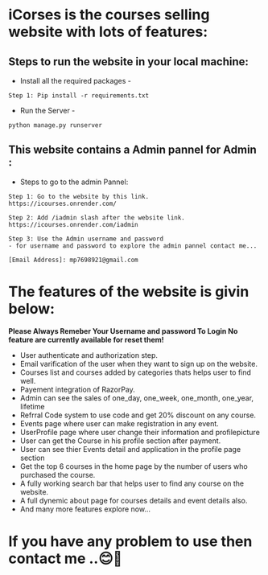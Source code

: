 # iCorses is the courses selling website with lots of features:

## Steps to run the website in your local machine:
- Install all the required packages -
```
Step 1: Pip install -r requirements.txt
```
- Run the Server -
```
python manage.py runserver
```

## This website contains a Admin pannel for Admin :

- Steps to go to the admin Pannel:
``` 
Step 1: Go to the website by this link.
https://icourses.onrender.com/

Step 2: Add /iadmin slash after the website link.
https://icourses.onrender.com/iadmin

Step 3: Use the Admin username and password 
- for username and password to explore the admin pannel contact me... 

[Email Address]: mp7698921@gmail.com
```

# The features of the website is givin below:
**Please Always Remeber Your Username and password To Login No feature are currently available for reset them!**

- User authenticate and authorization step.
- Email varification of the user when they want to sign up on the website.
- Courses list and courses added by categories thats helps user to find well.
- Payement integration of RazorPay.
- Admin can see the sales of one_day, one_week, one_month, one_year, lifetime
- Refrral Code system to use code and get 20% discount on any course.
- Events page where user can make registration in any event.
- UserProfile page where user change their information and profilepicture
- User can get the Course in his profile section after payment.
- User can see thier Events detail and application in the profile page section
- Get the top 6 courses in the home page by the number of users who purchased the course.
- A fully working search bar that helps user to find any course on the website.
- A full dynemic about page for courses details and event details also.
- And many more features explore now...

# If you have any problem to use then contact me ..😊🎯